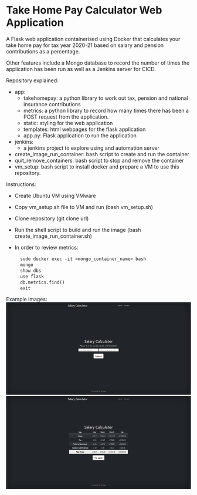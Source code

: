 # Take Home Pay Calculator Web Application

A Flask web application containerised using Docker that calculates your take home pay for tax year 2020-21 based on salary and pension contributions as a percentage.

Other features include a Mongo database to record the number of times the application has been run as well as a Jenkins server for CICD.

Repository explained:

- app:
    - takehomepay: a python library to work out tax, pension and national insurance contributions
    - metrics: a python library to record how many times there has been a POST request from the application.
    - static: styling for the web application
    - templates: html webpages for the flask application
    - app.py: Flask application to run the application
- jenkins:
    - a jenkins project to explore using and automation server
- create_image_run_container: bash script to create and run the container
- quit_remove_containers: bash script to stop and remove the container
- vm_setup: bash script to install docker and prepare a VM to use this repository.

Instructions:
- Create Ubuntu VM using VMware
- Copy vm_setup.sh file to VM and run (bash vm_setup.sh)
- Clone repository (git clone url)
- Run the shell script to build and run the image (bash create_image_run_container.sh)
- In order to review metrics:
    
        sudo docker exec -it <mongo_container_name> bash
        mongo
        show dbs
        use flask
        db.metrics.find()
        exit

Example images:
![query](examples/salary_home_small.png)
![result](examples/salary_result_small.png)
